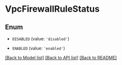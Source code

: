 # VpcFirewallRuleStatus


## Enum

* `DISABLED` (value: `'disabled'`)

* `ENABLED` (value: `'enabled'`)

[[Back to Model list]](../README.md#documentation-for-models) [[Back to API list]](../README.md#documentation-for-api-endpoints) [[Back to README]](../README.md)


